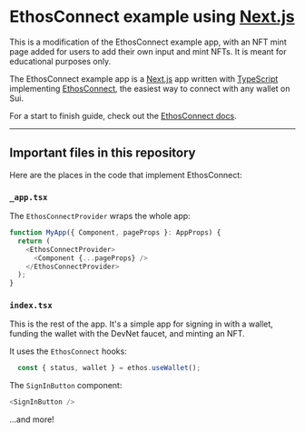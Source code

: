 # EthosConnect example using [Next.js](https://nextjs.org/)

This is a modification of the EthosConnect example app, with an NFT mint page added for users to add their own input and mint NFTs. It is meant for educational purposes only. 

The EthosConnect example app is a [Next.js](https://nextjs.org/) app written with [TypeScript](https://www.typescriptlang.org/) implementing [EthosConnect](https://ethoswallet.xyz/dev), the easiest way to connect with any wallet on Sui.

For a start to finish guide, check out the [EthosConnect docs](https://docs.ethoswallet.xyz).

---

## Important files in this repository

Here are the places in the code that implement EthosConnect:

### `_app.tsx`

The `EthosConnectProvider` wraps the whole app:

```js
function MyApp({ Component, pageProps }: AppProps) {
  return (
    <EthosConnectProvider>
      <Component {...pageProps} />
    </EthosConnectProvider>
  );
}
```

### `index.tsx`

This is the rest of the app. It's a simple app for signing in with a wallet, funding the wallet with the DevNet faucet, and minting an NFT.

It uses the `EthosConnect` hooks:

```js
  const { status, wallet } = ethos.useWallet();
```

The `SignInButton` component:

```js
<SignInButton />
```

...and more!

